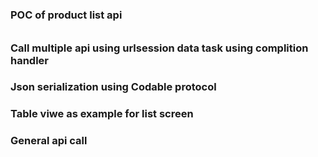 ### POC of product list api 
######
### Call multiple api using urlsession data task using complition handler
### Json serialization using Codable protocol
### Table viwe as example for list screen
### General api call
###
###
###
###
###
